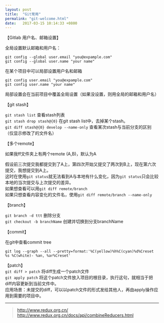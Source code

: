 ```yaml
---
layout: post
title:  "Git常用"
permalink: "git-welcome.html"
date:   2017-03-15 10:14:33 +0800
---
```

【Gitlab 用户名、邮箱设置】   

全局设置默认邮箱和用户名：   

```   
git config --global user.email "you@expample.com"
git config --global user.name "your name"
```  

在某个项目中可以局部设置用户名和邮箱   

``` 
git config user.email "you@expample.com"
git config user.name "your name"  
```   

局部设置会在当前项目中覆盖全局设置（如果没设置，则用全局的邮箱和用户名）  

【git stash】    

`git stash list` 查看stash列表   
`git stash drop stash@{0}` 在git stash list中，去掉某个stash。   
`git diff stash@{0} develop --name-only` 查看某次stash与当前分支的区别（仅显示修改了的文件名）   


【多个remote】   

如果我ff文件夹上有两个remote (A,B)，默认为A   

假设前三次提交我都提交到了A上，第四次开始又提交了两次到B上，现在第六次提交，我想提交到A上。  
这时在使用`git status`就无法看到A与本地有什么变化，因为`git status`只会比较本地的当次提交与上次提交的差异。   
如果想查看可以用`git diff remote/branch`   
如果只想查看内容变化的文件名，使用`git diff remote/branch --name-only`


【branch】   

`git branch -d ttt` 删除分支   
`git checkout -b branchName` 创建并切换到分支branchName   

【commit】   

在git中查看commit tree   

`git log --graph --all --pretty=format:'%C(yellow)%h%C(cyan)%d%Creset %s %C(white)- %an, %ar%Creset'`   

【patch】   
`git diff > patch` 将diff生成一个patch文件      
`git apply patch` 将这个patch文件放入项目的根目录，执行这句，就相当于把diff内容更新到当前文件中。   
应用场景：未提交的diff，可以以patch文件的形式发给其他人，再由apply操作应用到需要的项目中。   
***
> http://www.redux.org.cn/   
> http://www.redux.org.cn/docs/api/combineReducers.html

